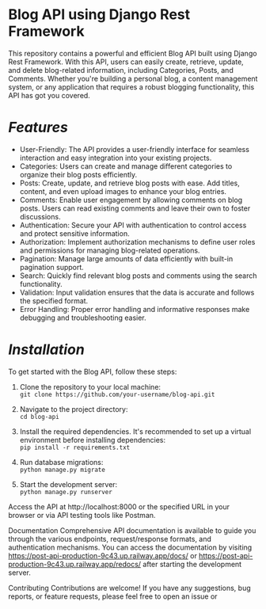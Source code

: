 # **Blog API using Django Rest Framework**

This repository contains a powerful and efficient Blog API built using Django Rest Framework. With this API, users can easily create, retrieve, update, and delete blog-related information, including Categories, Posts, and Comments. Whether you're building a personal blog, a content management system, or any application that requires a robust blogging functionality, this API has got you covered.

# *Features*

* User-Friendly: The API provides a user-friendly interface for seamless interaction and easy integration into your existing projects.
* Categories: Users can create and manage different categories to organize their blog posts efficiently.
* Posts: Create, update, and retrieve blog posts with ease. Add titles, content, and even upload images to enhance your blog entries.
* Comments: Enable user engagement by allowing comments on blog posts. Users can read existing comments and leave their own to foster discussions.
* Authentication: Secure your API with authentication to control access and protect sensitive information.
* Authorization: Implement authorization mechanisms to define user roles and permissions for managing blog-related operations.
* Pagination: Manage large amounts of data efficiently with built-in pagination support.
* Search: Quickly find relevant blog posts and comments using the search functionality.
* Validation: Input validation ensures that the data is accurate and follows the specified format.
* Error Handling: Proper error handling and informative responses make debugging and troubleshooting easier.

# *Installation*

To get started with the Blog API, follow these steps:

1. Clone the repository to your local machine:  
`git clone https://github.com/your-username/blog-api.git`

2. Navigate to the project directory:    
`cd blog-api`

3. Install the required dependencies. It's recommended to set up a virtual environment before installing dependencies:     
`pip install -r requirements.txt`

4. Run database migrations:    
`python manage.py migrate`

5. Start the development server:     
`python manage.py runserver`

Access the API at http://localhost:8000 or the specified URL in your browser or via API testing tools like Postman.

Documentation
Comprehensive API documentation is available to guide you through the various endpoints, request/response formats, and authentication mechanisms. 
You can access the documentation by visiting https://post-api-production-9c43.up.railway.app/docs/ or https://post-api-production-9c43.up.railway.app/redocs/
after starting the development server.

Contributing
Contributions are welcome! If you have any suggestions, bug reports, or feature requests, please feel free to open an issue or
